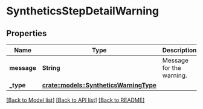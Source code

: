 # SyntheticsStepDetailWarning

## Properties

Name | Type | Description | Notes
------------ | ------------- | ------------- | -------------
**message** | **String** | Message for the warning. | 
**_type** | [**crate::models::SyntheticsWarningType**](SyntheticsWarningType.md) |  | 

[[Back to Model list]](../README.md#documentation-for-models) [[Back to API list]](../README.md#documentation-for-api-endpoints) [[Back to README]](../README.md)


